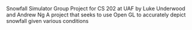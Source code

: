 Snowfall Simulator
Group Project for CS 202 at UAF by Luke Underwood and Andrew Ng
A project that seeks to use Open GL to accurately depict snowfall given various conditions
